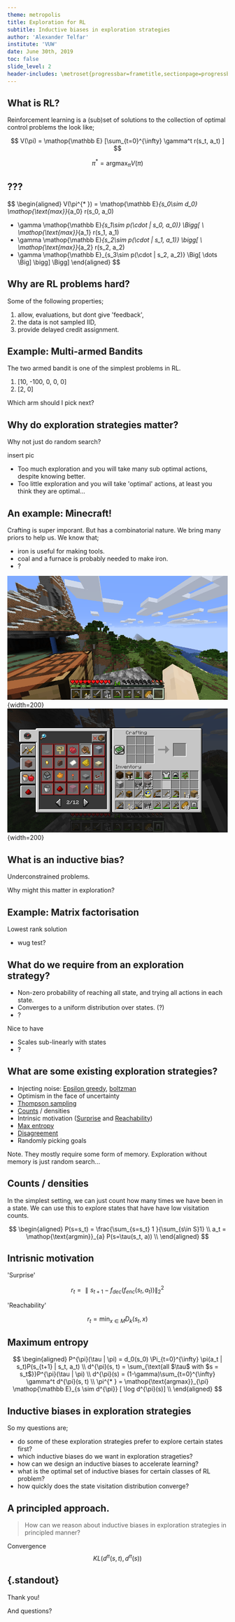 ```yaml
---
theme: metropolis
title: Exploration for RL
subtitle: Inductive biases in exploration strategies
author: 'Alexander Telfar'
institute: 'VUW'
date: June 30th, 2019
toc: false
slide_level: 2
header-includes: \metroset{progressbar=frametitle,sectionpage=progressbar}
---
```

## What is RL?

Reinforcement learning is a (sub)set of solutions to the collection of optimal control problems the look like;

$$
V(\pi) = \mathop{\mathbb E} [\sum_{t=0}^{\infty} \gamma^t r(s_t, a_t) ]
$$

$$
\pi^{* } = \mathop{\text{argmax}}_{\pi} V(\pi)
$$

## ???

$$
\begin{aligned}
V(\pi^{* }) =  \mathop{\mathbb E}_{s_0\sim d_0} \mathop{\text{max}}_{a_0} r(s_0, a_0)
+ \gamma  \mathop{\mathbb E}_{s_1\sim p(\cdot | s_0, a_0)} \Bigg[ \\ \mathop{\text{max}}_{a_1} r(s_1, a_1)
+ \gamma \mathop{\mathbb E}_{s_2\sim p(\cdot | s_1, a_1)} \bigg[ \\ \mathop{\text{max}}_{a_2} r(s_2, a_2)
+ \gamma  \mathop{\mathbb E}_{s_3\sim p(\cdot | s_2, a_2)} \Big[
\dots \Big] \bigg] \Bigg]
\end{aligned}
$$


## Why are RL problems hard?

Some of the following properties;

1. allow, evaluations, but dont give 'feedback',
2. the data is not sampled IID,
3. provide delayed credit assignment.

## Example: Multi-armed Bandits

The two armed bandit is one of the simplest problems in RL.

1. [10, -100, 0, 0, 0]
2. [2, 0]

Which arm should I pick next?

## Why do exploration strategies matter?

Why not just do random search?

insert pic

- Too much exploration and you will take many sub optimal actions, despite knowing better.
- Too little exploration and you will take 'optimal' actions, at least you think they are optimal...

## An example: Minecraft!

Crafting is super imporant. But has a combinatorial nature.
We bring many priors to help us. We know that;

- iron is useful for making tools.
- coal and a furnace is probably needed to make iron.
- ?

![The various places to explore](../../pictures/images/vista.png){width=200}
![The various recipies to explore](../../pictures/images/crafting.png){width=200}

## What is an inductive bias?

Underconstrained problems.

Why might this matter in exploration?

## Example: Matrix factorisation

Lowest rank solution

- wug test?



## What do we require from an exploration strategy?

- Non-zero probability of reaching all state, and trying all actions in each state.
- Converges to a uniform distribution over states. (?)
- ?

Nice to have

- Scales sub-linearly with states
- ?

## What are some existing exploration strategies?

- Injecting noise: [Epsilon greedy](), [boltzman]()
- Optimism in the face of uncertainty
- [Thompson sampling]()
- [Counts](https://arxiv.org/abs/1703.01310) / densities
- Intrinsic motivation ([Surprise](https://arxiv.org/abs/1808.04355) and [Reachability](https://arxiv.org/abs/1810.02274))
- [Max entropy](https://arxiv.org/abs/1812.02690)
- [Disagreement](https://arxiv.org/abs/1906.04161)
- Randomly picking goals

Note. They mostly require some form of memory.
Exploration without memory is just random search...

## Counts / densities

In the simplest setting, we can just count how many times we have been in a state.
We can use this to explore states that have have low visitation counts.

$$
\begin{aligned}
P(s=s_t) = \frac{\sum_{s=s_t} 1 }{\sum_{s\in S}1} \\
a_t = \mathop{\text{argmin}}_{a} P(s=\tau(s_t, a)) \\
\end{aligned}
$$

## Intrisnic motivation

'Surprise'

$$
r_t = \parallel s_{t+1} - f_{dec}(f_{enc}(s_t, a_t)) \parallel_2^2
$$

'Reachability'

$$
r_t = \mathop{\text{min}}_{x \in M} D_k(s_t, x)
$$

## Maximum entropy

$$
\begin{aligned}
P^{\pi}(\tau | \pi) = d_0(s_0) \Pi_{t=0}^{\infty} \pi(a_t | s_t)P(s_{t+1} | s_t, a_t) \\
d^{\pi}(s, t) = \sum_{\text{all $\tau$ with $s = s_t$}}P^{\pi}(\tau | \pi) \\
d^{\pi}(s) = (1-\gamma)\sum_{t=0}^{\infty} \gamma^t d^{\pi}(s, t) \\
\pi^{* } = \mathop{\text{argmax}}_{\pi} \mathop{\mathbb E}_{s \sim d^{\pi}} [ \log d^{\pi}(s)] \\
\end{aligned}
$$

## Inductive biases in exploration strategies

So my questions are;

- do some of these exploration strategies prefer to explore certain states first?
- which inductive biases do we want in exploration strageties?
- how can we design an inductive biases to accelerate learning?
- what is the optimal set of inductive biases for certain classes of RL problem?
- how quickly does the state visitation distribution converge?

## A principled approach.

> How can we reason about inductive biases in exploration strategies in principled manner?

Convergence
$$
KL(d^{\pi}(s, t), d^{\pi}(s))
$$

## {.standout}

Thank you!

And questions?
